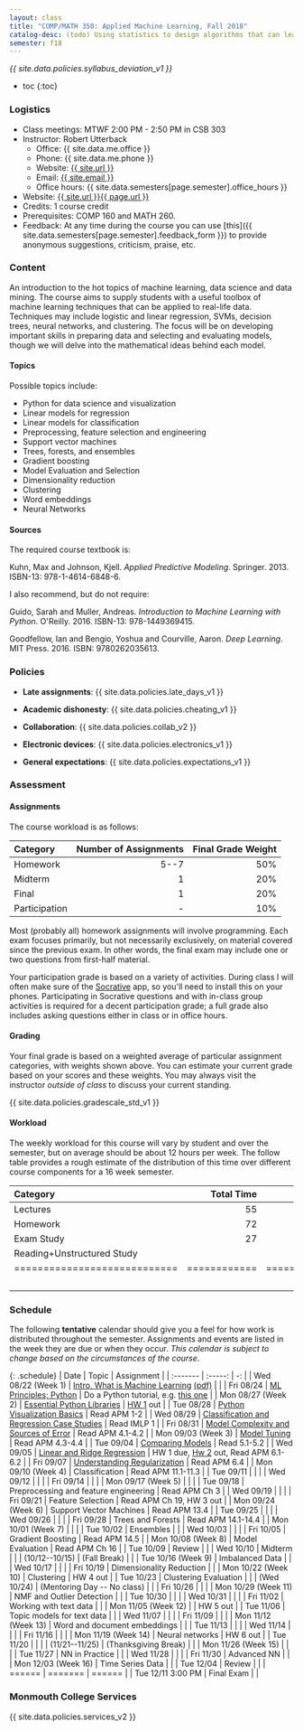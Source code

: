 ```yaml
---
layout: class
title: "COMP/MATH 350: Applied Machine Learning, Fall 2018"
catalog-desc: (todo) Using statistics to design algorithms that can learn from data.
semester: f18
---
```


*{{ site.data.policies.syllabus_deviation_v1 }}*

* toc
{:toc}

### Logistics

* Class meetings: MTWF 2:00 PM - 2:50 PM in CSB 303
* Instructor: Robert Utterback
  * Office: {{ site.data.me.office }}
  * Phone: {{ site.data.me.phone }}
  * Website: <a href="{{ site.url }}">{{ site.url }}</a>
  * Email: <a href="mailto:{{ site.email }}">{{ site.email }}</a>
  * Office hours: {{ site.data.semesters[page.semester].office_hours }}
* Website: <a href="{{ site.url }}{{ page.url }}">{{ site.url }}{{ page.url }}</a>
* Credits: 1 course credit
* Prerequisites: COMP 160 and MATH 260.
* Feedback: At any time during the course you can use
  [this]({{ site.data.semesters[page.semester].feedback_form }}) to provide
  anonymous suggestions, criticism, praise, etc.

### Content

An introduction to the hot topics of machine learning, data science
and data mining. The course aims to supply students with a useful
toolbox of machine learning techniques that can be applied to
real-life data. Techniques may include logistic and linear regression,
SVMs, decision trees, neural networks, and clustering. The focus will
be on developing important skills in preparing data and selecting and
evaluating models, though we will delve into the mathematical
ideas behind each model.

#### Topics

Possible topics include:

* Python for data science and visualization
* Linear models for regression
* Linear models for classification
* Preprocessing, feature selection and engineering
* Support vector machines
* Trees, forests, and ensembles
* Gradient boosting
* Model Evaluation and Selection
* Dimensionality reduction
* Clustering
* Word embeddings
* Neural Networks

#### Sources

The required course textbook is:

Kuhn, Max and Johnson, Kjell. *Applied Predictive
Modeling*. Springer. 2013. ISBN-13: 978-1-4614-6848-6.

I also recommend, but do not require:

Guido, Sarah and Muller, Andreas. *Introduction to Machine Learning
with Python*. O'Reilly. 2016. ISBN-13: 978-1449369415.

Goodfellow, Ian and Bengio, Yoshua and Courville, Aaron. *Deep
Learning*. MIT Press. 2016. ISBN: 9780262035613.

### Policies

* **Late assignments**: {{ site.data.policies.late_days_v1 }}

* **Academic dishonesty**: {{ site.data.policies.cheating_v1 }}

* **Collaboration**: {{ site.data.policies.collab_v2 }}

* **Electronic devices**: {{ site.data.policies.electronics_v1 }}

* **General expectations**: {{ site.data.policies.expectations_v1 }}

### Assessment

#### Assignments

The course workload is as follows:

| Category      | Number of Assignments | Final Grade Weight |
| :-----        |              -------: |                 -: |
| Homework      |                  5--7 |                50% |
| Midterm       |                     1 |                20% |
| Final         |                     1 |                20% |
| Participation |                     - |                10% |

Most (probably all) homework assignments will involve
programming. Each exam focuses primarily, but not necessarily
exclusively, on material covered since the previous exam. In other
words, the final exam may include one or two questions from first-half
material.

Your participation grade is based on a variety of activities. During
class I will often make sure of the
[Socrative](https://socrative.com/) app, so you'll need to install
this on your phones. Participating in Socrative questions and with
in-class group activities is required for a decent participation
grade; a full grade also includes asking questions either in class or
in office hours.

#### Grading

Your final grade is based on a weighted average of particular
assignment categories, with weights shown above. You can estimate your
current grade based on your scores and these weights. You may always
visit the instructor *outside of class* to discuss your current
standing.

{{ site.data.policies.gradescale_std_v1 }}

#### Workload

The weekly workload for this course will vary by student and over the
semester, but on average should be about 12 hours per week. The follow
table provides a rough estimate of the distribution of this time over
different course components for a 16 week semester.

| Category                     |   Total Time |     Time/Week (Hours) |
| :-----                       |     -------: |    -----------------: |
| Lectures                     |           55 |                   3.5 |
| Homework                     |           72 |                   4.5 |
| Exam Study                   |           27 |                   1.5 |
| Reading+Unstructured Study   |              |                   2.5 |
| ============================ | ============ | ===================== |
|                              |              |                    12 |

### Schedule
The following **tentative** calendar should give you a feel for how
work is distributed throughout the semester. Assignments and events
are listed in the week they are due or when they occur. *This calendar
is subject to change based on the circumstances of the course*.

<!-- (let* ((start-date (org-read-date nil nil "2018-08-21")) -->
<!--        (end-date (org-read-date nil nil "2018-12-05")) -->
<!--        (days (list "Mon" "Tue" "Wed" "Fri")) -->
<!--        (current start-date)) -->
<!--   (while (string< current end-date) -->
<!--     (let* ((time (org-time-string-to-time current)) -->
<!--            (day (format-time-string "%a" time))) -->
<!--       (if (member day days) -->
<!--           (princ (concat (format-time-string "%a %m/%d" time) "\n")))) -->
<!--     (setq current (org-read-date nil nil "++1" nil (org-time-string-to-time current)))))-->

{: .schedule}
| Date                | Topic                                                             | Assignment                                           |
| :-------            | :-----:                                                           | -:                                                   |
| Wed 08/22 (Week 1)  | [Intro, What is Machine Learning](./L01.html) [(pdf)](./L01.pdf)  |                                                      |
| Fri 08/24           | [ML Principles; Python](./L02.html)                               | Do a Python tutorial, e.g. [this one][1]             |
| Mon 08/27 (Week 2)  | [Essential Python Libraries](./L03.html)                          | [HW 1](./hwk1.ipynb) out                             |
| Tue 08/28           | [Python Visualization Basics](./L04.html)                         | Read APM 1-2                                         |
| Wed 08/29           | [Classification and Regression Case Studies](./casestudies.ipynb) | Read IMLP 1                                          |
| Fri 08/31           | [Model Complexity and Sources of Error](./L06.html)               | Read APM 4.1-4.2                                     |
| Mon 09/03 (Week 3)  | [Model Tuning](./L07.html)                                        | Read APM 4.3-4.4                                     |
| Tue 09/04           | [Comparing Models](./L08.html)                                    | Read 5.1-5.2                                         |
| Wed 09/05           | [Linear and Ridge Regression](./L09.html)                         | HW 1 due, [Hw 2](./hwk2.ipynb) out, Read APM 6.1-6.2 |
| Fri 09/07           | [Understanding Regularization](./L10.html)                        | Read APM 6.4                                         |
| Mon 09/10 (Week 4)  | Classification                                                    | Read APM 11.1-11.3                                   |
| Tue 09/11           |                                                                   |                                                      |
| Wed 09/12           |                                                                   |                                                      |
| Fri 09/14           |                                                                   |                                                      |
| Mon 09/17 (Week 5)  |                                                                   |                                                      |
| Tue 09/18           | Preprocessing and feature engineering                             | Read APM Ch 3                                        |
| Wed 09/19           |                                                                   |                                                      |
| Fri 09/21           | Feature Selection                                                 | Read APM Ch 19, HW 3 out                             |
| Mon 09/24 (Week 6)  | Support Vector Machines                                           | Read APM 13.4                                        |
| Tue 09/25           |                                                                   |                                                      |
| Wed 09/26           |                                                                   |                                                      |
| Fri 09/28           | Trees and Forests                                                 | Read APM 14.1-14.4                                   |
| Mon 10/01 (Week 7)  |                                                                   |                                                      |
| Tue 10/02           | Ensembles                                                         |                                                      |
| Wed 10/03           |                                                                   |                                                      |
| Fri 10/05           | Gradient Boosting                                                 | Read APM 14.5                                        |
| Mon 10/08 (Week 8)  | Model Evaluation                                                  | Read APM Ch 16                                       |
| Tue 10/09           | Review                                                            |                                                      |
| Wed 10/10           | Midterm                                                           |                                                      |
| (10/12--10/15)      | (Fall Break)                                                      |                                                      |
| Tue 10/16 (Week 9)  | Imbalanced Data                                                   |                                                      |
| Wed 10/17           |                                                                   |                                                      |
| Fri 10/19           | Dimensionality Reduction                                          |                                                      |
| Mon 10/22 (Week 10) | Clustering                                                        | HW 4 out                                             |
| Tue 10/23           | Clustering Evaluation                                             |                                                      |
| (Wed 10/24)         | (Mentoring Day -- No class)                                       |                                                      |
| Fri 10/26           |                                                                   |                                                      |
| Mon 10/29 (Week 11) | NMF and Outlier Detection                                         |                                                      |
| Tue 10/30           |                                                                   |                                                      |
| Wed 10/31           |                                                                   |                                                      |
| Fri 11/02           | Working with text data                                            |                                                      |
| Mon 11/05 (Week 12) |                                                                   | HW 5 out                                             |
| Tue 11/06           | Topic models for text data                                        |                                                      |
| Wed 11/07           |                                                                   |                                                      |
| Fri 11/09           |                                                                   |                                                      |
| Mon 11/12 (Week 13) | Word and document embeddings                                      |                                                      |
| Tue 11/13           |                                                                   |                                                      |
| Wed 11/14           |                                                                   |                                                      |
| Fri 11/16           |                                                                   |                                                      |
| Mon 11/19 (Week 14) | Neural networks                                                   | HW 6 out                                             |
| Tue 11/20           |                                                                   |                                                      |
| (11/21--11/25)      | (Thanksgiving Break)                                              |                                                      |
| Mon 11/26 (Week 15) |                                                                   |                                                      |
| Tue 11/27           | NN in Practice                                                    |                                                      |
| Wed 11/28           |                                                                   |                                                      |
| Fri 11/30           | Advanced NN                                                       |                                                      |
| Mon 12/03 (Week 16) | Time Series Data                                                  |                                                      |
| Tue 12/04           | Review                                                            |                                                      |
| ======              | =======                                                           | ======                                               |
| Tue 12/11 3:00 PM   | Final Exam                                                        |                                                      |

[1]: https://docs.python.org/3/tutorial/index.html

### Monmouth College Services

{{ site.data.policies.services_v2 }}

<!-- Local Variables: -->
<!-- eval: (orgtbl-mode) -->
<!-- End: -->
